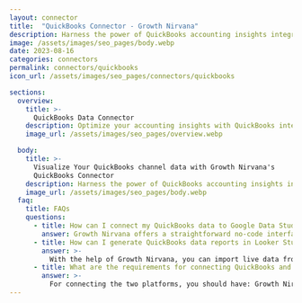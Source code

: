 ```yaml
---
layout: connector
title:  "QuickBooks Connector - Growth Nirvana"
description: Harness the power of QuickBooks accounting insights integrated into Looker Studio for strategic financial decisions.
image: /assets/images/seo_pages/body.webp
date: 2023-08-16
categories: connectors
permalink: connectors/quickbooks
icon_url: /assets/images/seo_pages/connectors/quickbooks

sections:
  overview:
    title: >-
      QuickBooks Data Connector
    description: Optimize your accounting insights with QuickBooks integration. Seamlessly merge financial data from QuickBooks with Looker Studio's analytical capabilities, unlocking insights that drive financial strategies, expense management, and operational excellence.
    image_url: /assets/images/seo_pages/overview.webp

  body:
    title: >-
      Visualize Your QuickBooks channel data with Growth Nirvana's
      QuickBooks Connector
    description: Harness the power of QuickBooks accounting insights integrated into Looker Studio for strategic financial decisions.
    image_url: /assets/images/seo_pages/body.webp
  faq:
    title: FAQs
    questions:
      - title: How can I connect my QuickBooks data to Google Data Studio/Looker Studio?
        answer: Growth Nirvana offers a straightforward no-code interface to connect to QuickBooks data sources.
      - title: How can I generate QuickBooks data reports in Looker Studio?
        answer: >-
          With the help of Growth Nirvana, you can import live data from QuickBooks into Looker Studio. These data can be viewed in charts, tables, and dashboards to generate branded reports that can be shared instantly.
      - title: What are the requirements for connecting QuickBooks and Looker Studio?
        answer: >-
          For connecting the two platforms, you should have: Growth Nirvana Account and QuickBooks Ads Account
---
```

